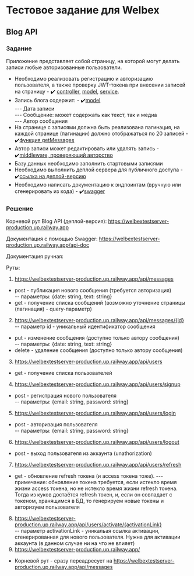# Тестовое задание для Welbex
## Blog API

### Задание
Приложение представляет собой страницу, на которой могут делать записи любые авторизованные пользователи.

* Необходимо реализовать регистрацию и авторизацию пользователя, а также проверку JWT-токена при внесении записей на страницу - :heavy_check_mark:
[controller](https://github.com/damirios/welbex_test_server/blob/main/controllers/user_controller.js),
[model](https://github.com/damirios/welbex_test_server/blob/main/models/user_model.js),
[service](https://github.com/damirios/welbex_test_server/blob/main/service/user_service.js).
* Запись блога содержит: - :heavy_check_mark:[model](https://github.com/damirios/welbex_test_server/blob/main/models/message_model.js)<br>
    --- Дата записи<br>
    --- Сообщение: может содержать как текст, так и медиа<br>
    --- Автор сообщения<br>
* На странице с записями должна быть реализована пагинация, на каждой странице (пагинации) должно отображаться по 20 записей - :heavy_check_mark:[функция getMessages](https://github.com/damirios/welbex_test_server/blob/main/service/blog_service.js)
* Автор записи может редактировать или удалять запись - :heavy_check_mark:[middleware, проверяющий авторство](https://github.com/damirios/welbex_test_server/blob/main/middlewares/author_middleware.js)
* Базу данных необходимо заполнить стартовыми записями 
* Необходимо выполнить деплой сервера для публичного доступа - :heavy_check_mark:[ссылка на деплой-версию](https://welbextestserver-production.up.railway.app/)
* Необходимо написать документацию к эндпоинтам (вручную или сгенерировать из кода) - :heavy_check_mark:[swagger](https://welbextestserver-production.up.railway.app/api-doc/)

### Решение
Корневой рут Blog API (деплой-версия): https://welbextestserver-production.up.railway.app

Документация с помощью Swagger: https://welbextestserver-production.up.railway.app/api-doc

Документация ручная:

Руты:
1. https://welbextestserver-production.up.railway.app/api/messages
* post - публикация нового сообщения (требуется авторизация)<br>
-- параметры: {date: string, text: string}
* get - получение списка сообщений (возможно уточнение страницы (пагинация) - query-параметр)
2. https://welbextestserver-production.up.railway.app/api/messages/{id}<br>
-- параметр id - уникальный идентификатор сообщения
* put - изменение сообщения (доступно только автору сообщения)<br>
-- параметры: {date: string, text: string}
* delete - удаление сообщения (доступно только автору сообщения)
3. https://welbextestserver-production.up.railway.app/api/users
* get - получение списка пользователей
4. https://welbextestserver-production.up.railway.app/api/users/signup
* post - регистрация нового пользователя<br>
-- параметры: {email: string, password: string}
5. https://welbextestserver-production.up.railway.app/api/users/login
* post - авторизация пользователя<br>
-- параметры: {email: string, password: string}
6. https://welbextestserver-production.up.railway.app/api/users/logout
* post - выход пользователя из аккаунта (unathorization)
7. https://welbextestserver-production.up.railway.app/api/users/refresh
* get - обновление refresh токена (и access токена тоже).
--- примечание: обновление токена требуется, если истекло время жизни access токена, но не истекло время жизни refresh токена.<br>
Тогда из куков достаётся refresh токен, и, если он совпадает с токеном, хранящимся в БД, то генерируем новые токены и авторизуем пользователя
8. https://welbextestserver-production.up.railway.app/api/users/activate/{activationLink}<br>
-- параметр activationLink - уникальая ссылка активации, сгенерированная для нового пользователя. Нужна для активации аккаунта (в данном случае ни на что не влияет)
9. https://welbextestserver-production.up.railway.app/
* Корневой рут - сразу переадресует на https://welbextestserver-production.up.railway.app/api/messages
